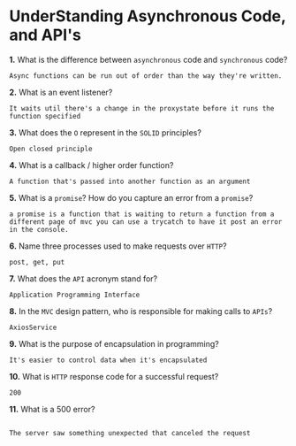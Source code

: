# UnderStanding Asynchronous Code, and API's

**1.** What is the difference between `asynchronous` code and `synchronous` code?
<!-- enter you answer in the space below -->
```
Async functions can be run out of order than the way they're written.

```
**2.** What is an event listener?
<!-- enter you answer in the space below -->
```
It waits util there's a change in the proxystate before it runs the function specified

```
**3.** What does the `O` represent in the `SOLID` principles?
<!-- enter you answer in the space below -->
```
Open closed principle

```
**4.** What is a callback / higher order function?
<!-- enter you answer in the space below -->
```
A function that's passed into another function as an argument

```
**5.** What is a `promise`? How do you capture an error from a `promise`?
<!-- enter you answer in the space below -->
```
a promise is a function that is waiting to return a function from a different page of mvc you can use a trycatch to have it post an error in the console.

```
**6.** Name three processes used to make requests over `HTTP`?
<!-- enter you answer in the space below -->
```
post, get, put

```
**7.** What does the `API` acronym stand for?
<!-- enter you answer in the space below -->
```
Application Programming Interface

```
**8.** In the `MVC` design pattern, who is responsible for making calls to `APIs`?
<!-- enter you answer in the space below -->
```
AxiosService

```
**9.** What is the purpose of encapsulation in programming?
<!-- enter you answer in the space below -->
```
It's easier to control data when it's encapsulated

```
**10.** What is `HTTP` response code for a successful request?
<!-- enter you answer in the space below -->
```
200

```
**11.** What is a 500 error?
<!-- enter you answer in the space below -->
```

The server saw something unexpected that canceled the request

```